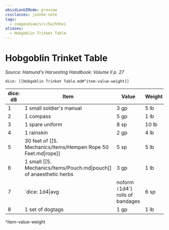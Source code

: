 ```yaml
---
obsidianUIMode: preview
cssclasses: json5e-note
tags:
  - compendium/src/5e/hhhvi
aliases:
  - Hobgoblin Trinket Table
---
```

# Hobgoblin Trinket Table
*Source: Hamund's Harvesting Handbook: Volume II p. 27* 

`dice: [[Hobgoblin Trinket Table.md#^item-value-weight]]`

| dice: d8 | Item | Value | Weight |
|----------|------|-------|--------|
| 1 | 1 small soldier's manual | 3 gp | 5 lb |
| 2 | 1 compass | 5 gp | 1 lb |
| 3 | 1 spare uniform | 8 sp | 10 lb |
| 4 | 1 rainskin | 2 gp | 4 lb |
| 5 | 30 feet of [[5. Mechanics/Items/Hempen Rope 50 Feet.md\|rope]] | 5 sp | 5 lb |
| 6 | 1 small [[5. Mechanics/Items/Pouch.md\|pouch]] of anaesthetic herbs | 3 gp | 1 lb |
| 7 | `dice: 1d4\|avg|noform` (`1d4`) rolls of bandages | 6 sp | 1 lb |
| 8 | 1 set of dogtags | 1 gp | 1 lb |
^item-value-weight
